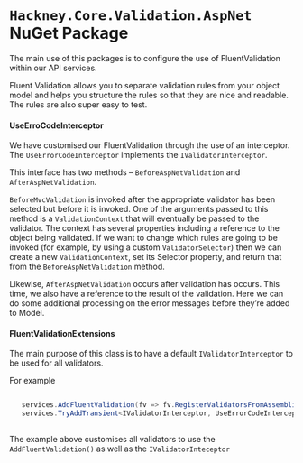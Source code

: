 # `Hackney.Core.Validation.AspNet` NuGet Package

The main use of this packages is to configure the use of FluentValidation within our API services.

Fluent Validation allows you to separate validation rules from your object model and helps you structure the rules so that they are nice and readable. The rules are also super easy to test.

#### UseErroCodeInterceptor

We have customised our FluentValidation through the use of an interceptor. The `UseErrorCodeInterceptor` implements the `IValidatorInterceptor`.

This interface has two methods – `BeforeAspNetValidation` and `AfterAspNetValidation`.

`BeforeMvcValidation` is invoked after the appropriate validator has been selected but before it is invoked. One of the arguments passed to this method is a `ValidationContext` that will eventually be passed to the validator. The context has several properties including a reference to the object being validated. If we want to change which rules are going to be invoked (for example, by using a custom `ValidatorSelector`) then we can create a new `ValidationContext`, set its Selector property, and return that from the `BeforeAspNetValidation` method.

Likewise, `AfterAspNetValidation` occurs after validation has occurs. This time, we also have a reference to the result of the validation. Here we can do some additional processing on the error messages before they’re added to Model.

#### FluentValidationExtensions

The main purpose of this class is to have a default `IValidatorInterceptor`  to be used for all validators.

For example

```csharp

   services.AddFluentValidation(fv => fv.RegisterValidatorsFromAssemblies(assemblies));
   services.TryAddTransient<IValidatorInterceptor, UseErrorCodeInterceptor>();
  
```
The example above customises all validators to use the `AddFluentValidation()` as well as the `IValidatorInteceptor`